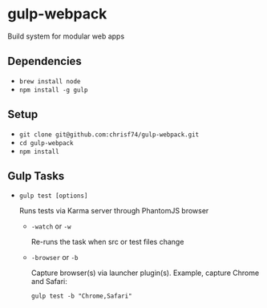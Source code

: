 # gulp-webpack
Build system for modular web apps

## Dependencies
* `brew install node`
* `npm install -g gulp`

## Setup
* `git clone git@github.com:chrisf74/gulp-webpack.git`
* `cd gulp-webpack`
* `npm install`

## Gulp Tasks
* `gulp test [options]`

	Runs tests via Karma server through PhantomJS browser

	* `-watch` or `-w`

		Re-runs the task when src or test files change

	* `-browser` or `-b`

		Capture browser(s) via launcher plugin(s). Example, capture Chrome and Safari:

		`gulp test -b "Chrome,Safari"`
